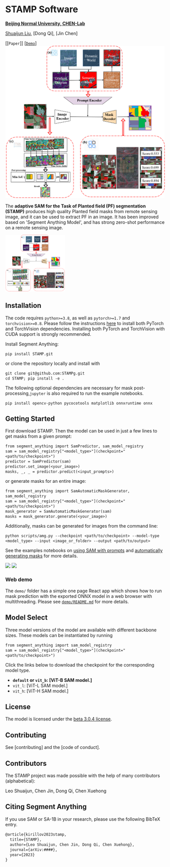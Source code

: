 # STAMP Software

**[Beijing Normal University, CHEN-Lab](http://www.chen-lab.club/)**

[Shuaijun Liu](https://alex1234.github.io/), [Dong Qi], [Jin Chen]

[[`Paper`]] [[`Demo`](https://segmeg.com/demo)]
![SAM design](图片23.png)

The **adaptive SAM for the Task of Planted field (PF) segmentation (STAMP)** produces high quality Planted field masks from remote sensing image, and it can be used to extract PF in an image. It has been improved based on 'Segment Anything Model', and has strong zero-shot performance on a remote sensing image.

<p float="left">
  <img src="图片23.png?raw=true" width="37.25%" />
</p>

## Installation

The code requires `python>=3.8`, as well as `pytorch>=1.7` and `torchvision>=0.8`. Please follow the instructions [here](https://pytorch.org/get-started/locally/) to install both PyTorch and TorchVision dependencies. Installing both PyTorch and TorchVision with CUDA support is strongly recommended.

Install Segment Anything:

```
pip install STAMP.git
```

or clone the repository locally and install with

```
git clone git@github.com:STAMPg.git
cd STAMP; pip install -e .
```

The following optional dependencies are necessary for mask post-processing,`jupyter` is also required to run the example notebooks.

```
pip install opencv-python pycocotools matplotlib onnxruntime onnx
```

## <a name="GettingStarted"></a>Getting Started

First download STAMP. Then the model can be used in just a few lines to get masks from a given prompt:

```
from segment_anything import SamPredictor, sam_model_registry
sam = sam_model_registry["<model_type>"](checkpoint="<path/to/checkpoint>")
predictor = SamPredictor(sam)
predictor.set_image(<your_image>)
masks, _, _ = predictor.predict(<input_prompts>)
```

or generate masks for an entire image:

```
from segment_anything import SamAutomaticMaskGenerator, sam_model_registry
sam = sam_model_registry["<model_type>"](checkpoint="<path/to/checkpoint>")
mask_generator = SamAutomaticMaskGenerator(sam)
masks = mask_generator.generate(<your_image>)
```

Additionally, masks can be generated for images from the command line:

```
python scripts/amg.py --checkpoint <path/to/checkpoint> --model-type <model_type> --input <image_or_folder> --output <path/to/output>
```

See the examples notebooks on [using SAM with prompts](/notebooks/predictor_example.ipynb) and [automatically generating masks](/notebooks/automatic_mask_generator_example.ipynb) for more details.

<p float="left">
  <img src="assets/notebook1.png?raw=true" width="49.1%" />
  <img src="assets/notebook2.png?raw=true" width="48.9%" />
</p>

### Web demo

The `demo/` folder has a simple one page React app which shows how to run mask prediction with the exported ONNX model in a web browser with multithreading. Please see [`demo/README.md`](https://github.com/facebookresearch/segment-anything/blob/main/demo/README.md) for more details.

## <a name="Models"></a>Model Select

Three model versions of the model are available with different backbone sizes. These models can be instantiated by running

```
from segment_anything import sam_model_registry
sam = sam_model_registry["<model_type>"](checkpoint="<path/to/checkpoint>")
```

Click the links below to download the checkpoint for the corresponding model type.

- **`default` or `vit_b`: [ViT-B SAM model.]**
- `vit_l`: [ViT-L SAM model.]
- `vit_h`: [ViT-H SAM model.]

## License

The model is licensed under the [beta 3.0.4 license](LICENSE).

## Contributing

See [contributing] and the [code of conduct].

## Contributors

The STAMP project was made possible with the help of many contributors (alphabetical):

Leo Shuaijun, Chen Jin, Dong Qi, Chen Xuehong

## Citing Segment Anything

If you use SAM or SA-1B in your research, please use the following BibTeX entry.

```
@article{kirillov2023stamp,
  title={STAMP},
  author={Leo Shuaijun, Chen Jin, Dong Qi, Chen Xuehong},
  journal={arXiv:####},
  year={2023}
}
```
